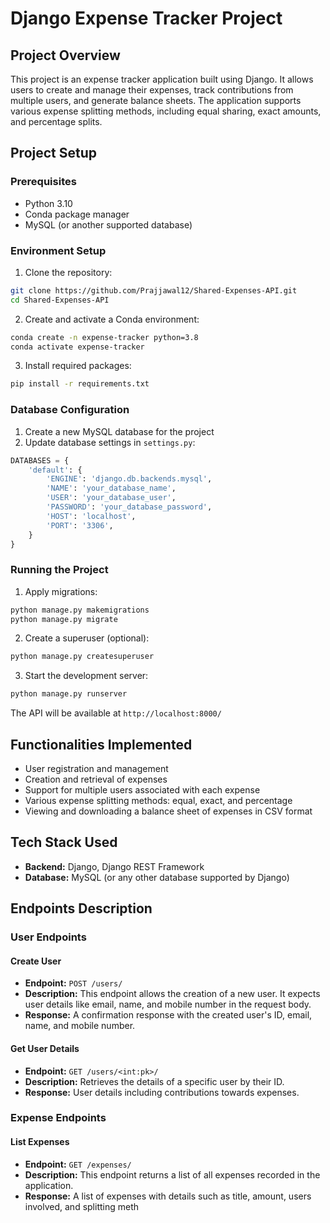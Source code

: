 # Django Expense Tracker Project

## Project Overview
This project is an expense tracker application built using Django. It allows users to create and manage their expenses, track contributions from multiple users, and generate balance sheets. The application supports various expense splitting methods, including equal sharing, exact amounts, and percentage splits.

## Project Setup

### Prerequisites
* Python 3.10
* Conda package manager
* MySQL (or another supported database)

### Environment Setup
1. Clone the repository:
```bash
git clone https://github.com/Prajjawal12/Shared-Expenses-API.git
cd Shared-Expenses-API
```

2. Create and activate a Conda environment:
```bash
conda create -n expense-tracker python=3.8
conda activate expense-tracker
```

3. Install required packages:
```bash
pip install -r requirements.txt
```

### Database Configuration
1. Create a new MySQL database for the project
2. Update database settings in `settings.py`:
```python
DATABASES = {
    'default': {
        'ENGINE': 'django.db.backends.mysql',
        'NAME': 'your_database_name',
        'USER': 'your_database_user',
        'PASSWORD': 'your_database_password',
        'HOST': 'localhost',
        'PORT': '3306',
    }
}
```

### Running the Project
1. Apply migrations:
```bash
python manage.py makemigrations
python manage.py migrate
```

2. Create a superuser (optional):
```bash
python manage.py createsuperuser
```

3. Start the development server:
```bash
python manage.py runserver
```

The API will be available at `http://localhost:8000/`

## Functionalities Implemented
* User registration and management
* Creation and retrieval of expenses
* Support for multiple users associated with each expense
* Various expense splitting methods: equal, exact, and percentage
* Viewing and downloading a balance sheet of expenses in CSV format

## Tech Stack Used
* **Backend:** Django, Django REST Framework
* **Database:** MySQL (or any other database supported by Django)

## Endpoints Description

### User Endpoints

#### Create User
* **Endpoint:** `POST /users/`
* **Description:** This endpoint allows the creation of a new user. It expects user details like email, name, and mobile number in the request body.
* **Response:** A confirmation response with the created user's ID, email, name, and mobile number.

#### Get User Details
* **Endpoint:** `GET /users/<int:pk>/`
* **Description:** Retrieves the details of a specific user by their ID.
* **Response:** User details including contributions towards expenses.

### Expense Endpoints

#### List Expenses
* **Endpoint:** `GET /expenses/`
* **Description:** This endpoint returns a list of all expenses recorded in the application.
* **Response:** A list of expenses with details such as title, amount, users involved, and splitting meth
